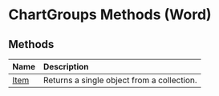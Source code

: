 
# ChartGroups Methods (Word)

## Methods



|**Name**|**Description**|
|:-----|:-----|
|[Item](0d78e50d-f2e1-1617-a563-65cc48ca2c30.md)|Returns a single object from a collection.|
